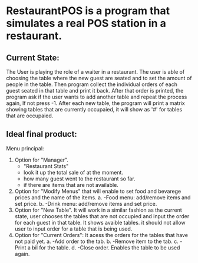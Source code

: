 # RestaurantPOS is a program that simulates a real POS station in a restaurant. 

## Current State: 

The User is playing the role of a waiter in a restaurant. The user is able of choosing the table where the new guest are seated and to set the amount of people in the table. Then program collect the individual orders of each guest seated in that table and print it back. After that order is printed, the program ask if the user wants to add another table and repeat the process again, If not press -1. After each new table, the program will print a matrix showing tables that are currently occupaied, it will show as '#' for tables that are occupaied.

## Ideal final product: 

Menu principal:
1. Option for "Manager". 
   - "Restaurant Stats"  
   - look it up the total sale of at the moment. 
   - how many guest went to the restaurant so far. 
   - if there are items that are not available.
2. Option for "Modify Menus" that will enable to set food and bevarege prices and the name of the items. a. -Food menu: add/remove items and set price. b. -Drink menu: add/remove items and set price.
3. Option for "New Table". It will work in a similar fashion as the current state, user chooses the tables that are not occupied and input the order for each guest in that table. It shows avaible tables. it should not allow user to input order for a table that is being used.
4. Option for "Current Orders": It acess the orders for the tables that have not paid yet. a. -Add order to the tab. b. -Remove item to the tab. c. -Print a bil for the table. d. -Close order. Enables the table to be used again.

